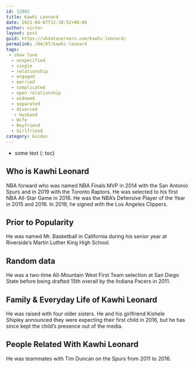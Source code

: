 ```yaml
---
id: 12982
title: Kawhi Leonard
date: 2021-04-07T12:38:52+00:00
author: victor
layout: post
guid: https://ukdataservers.com/kawhi-leonard/
permalink: /04/07/kawhi-leonard
tags:
 - show love
  - unspecified
  - single
  - relationship
  - engaged
  - married
  - complicated
  - open relationship
  - widowed
  - separated
  - divorced
   - Husband
  - Wife
  - Boyfriend
  - Girlfriend
category: Guides
---
```


* some text
{: toc}


## Who is Kawhi Leonard



NBA forward who was named NBA Finals MVP in 2014 with the San Antonio Spurs and in 2019 with the Toronto Raptors. He was selected to his first NBA All-Star Game in 2016. He was the NBA&#8217;s Defensive Player of the Year in 2015 and 2016. In 2019, he signed with the Los Angeles Clippers. 

                
                
                
## Prior to Popularity



He was named Mr. Basketball in California during his senior year at Riverside&#8217;s Martin Luther King High School. 

                
                
                
## Random data



He was a two-time All-Mountain West First Team selection at San Diego State before being drafted 15th overall by the Indiana Pacers in 2011. 

                
                
                
## Family & Everyday Life of Kawhi Leonard



He was raised with four older sisters. He and his girlfriend Kishele Shipley announced they were expecting their first child in 2016, but he has since kept the child&#8217;s presence out of the media.

                
                
                
## People Related With Kawhi Leonard



He was teammates with Tim Duncan on the Spurs from 2011 to 2016. 

                
              
            
          
          
          